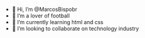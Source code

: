 - 👋 Hi, I’m @MarcosBispobr
- 👀 I’m a lover of football
- 🌱 I’m currently learning html and css
- 💞️ I’m looking to collaborate on technology industry


<!---
MarcosBispobr/MarcosBispobr is a ✨ special ✨ repository because its `README.md` (this file) appears on your GitHub profile.
You can click the Preview link to take a look at your changes.
--->
